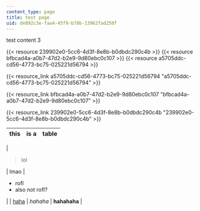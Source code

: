 ```yaml
---
content_type: page
title: test page
uid: de892c3e-faa4-45f9-b78b-13962fad250f
---
```

test content 3

{{< resource 239902e0-5cc6-4d3f-8e8b-b0dbdc290c4b >}}
{{< resource bfbcad4a-a0b7-47d2-b2e9-9d80ebc0c107 >}}
{{< resource a5705ddc-cd56-4773-bc75-025221d56794 >}}

{{< resource_link a5705ddc-cd56-4773-bc75-025221d56794 "a5705ddc-cd56-4773-bc75-025221d56794" >}}

{{< resource_link bfbcad4a-a0b7-47d2-b2e9-9d80ebc0c107 "bfbcad4a-a0b7-47d2-b2e9-9d80ebc0c107" >}}

{{< resource_link 239902e0-5cc6-4d3f-8e8b-b0dbdc290c4b "239902e0-5cc6-4d3f-8e8b-b0dbdc290c4b" >}}

| this | is a | table |
| --- | --- | --- |
| 
> lol

 | lmao | 

- rofl
- also not rofl?

 |
| [haha](google.com) | _hahaha_ | **hahahaha** |